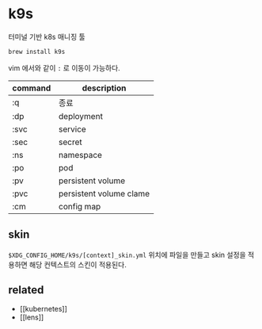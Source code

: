 # k9s

터미널 기반 k8s 매니징 툴
```sh
brew install k9s
```

vim 에서와 같이 `:` 로 이동이 가능하다.

| command | description             |
| ------- | ----------------------- |
| :q      | 종료                    |
| :dp     | deployment              |
| :svc    | service                 |
| :sec    | secret                  |
| :ns     | namespace               |
| :po     | pod                     |
| :pv     | persistent volume       |
| :pvc    | persistent volume clame |
| :cm     | config map              |

## skin
`$XDG_CONFIG_HOME/k9s/[context]_skin.yml` 위치에 파일을 만들고 skin 설정을 적용하면 해당 컨텍스트의 스킨이 적용된다.

## related
- [[kubernetes]]
- [[lens]]
